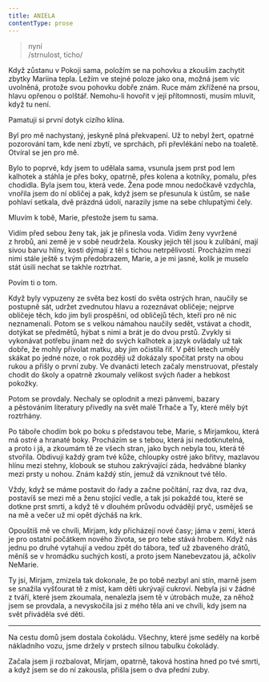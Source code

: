 ```yaml
---
title: ANIELA
contentType: prose
---
```


<section>

> nyní  
> /strnulost, ticho/

Když zůstanu v Pokoji sama, položím se na pohovku a zkouším zachytit zbytky Mariina tepla. Ležím ve stejné poloze jako ona, možná jsem víc uvolněná, protože svou pohovku dobře znám. Ruce mám zkřížené na prsou, hlavu opřenou o polštář. Nemohu-li hovořit v její přítomnosti, musím mluvit, když tu není.

</section>

<section>

Pamatuji si první dotyk cizího klína.

</section>

<section>

Byl pro mě nachystaný, jeskyně plná překvapení. Už to nebyl žert, opatrné pozorování tam, kde není zbytí, ve sprchách, při převlékání nebo na toaletě. Otvíral se jen pro mě.

Bylo to poprvé, kdy jsem to udělala sama, vsunula jsem prst pod lem kalhotek a stáhla je přes boky, opatrně, přes kolena a kotníky, pomalu, přes chodidla. Byla jsem tou, která vede. Žena pode mnou nedočkavě vzdychla, vnořila jsem do ní obličej a pak, když jsem se přesunula k ústům, se naše pohlaví setkala, dvě prázdná údolí, narazily jsme na sebe chlupatými čely.

</section>

<section>

Mluvím k tobě, Marie, přestože jsem tu sama.

Vidím před sebou ženy tak, jak je přinesla voda. Vidím ženy vyvržené z hrobů, ani země je v sobě neudržela. Kousky jejich těl jsou k zulíbání, mají sivou barvu hlíny, kosti dýmají z těl s tichou netrpělivostí. Procházím mezi nimi stále ještě s tvým předobrazem, Marie, a je mi jasné, kolik je muselo stát úsilí nechat se takhle roztrhat.

</section>

<section>

Povím ti o tom.

</section>

<section>

Když byly vypuzeny ze světa bez kostí do světa ostrých hran, naučily se postupně sát, udržet zvednutou hlavu a rozeznávat obličeje; nejprve obličeje těch, kdo jim byli prospěšní, od obličejů těch, kteří pro ně nic neznamenali. Potom se s velkou námahou naučily sedět, vstávat a chodit, dotýkat se předmětů, hýbat s nimi a brát je do dvou prstů. Zvykly si vykonávat potřebu jinam než do svých kalhotek a jazyk ovládaly už tak dobře, že mohly přivolat matku, aby jim očistila řiť. V pěti letech uměly skákat po jedné noze, o rok později už dokázaly spočítat prsty na obou rukou a přišly o první zuby. Ve dvanácti letech začaly menstruovat, přestaly chodit do školy a opatrně zkoumaly velikost svých ňader a hebkost pokožky.

</section>

<section>

Potom se provdaly. Nechaly se oplodnit a mezi pánvemi, bazary a pěstováním literatury přivedly na svět malé Trhače a Ty, které měly být roztrhány.

</section>

<section>

Po táboře chodím bok po boku s představou tebe, Marie, s Mir­jamkou, která má ostré a hranaté boky. Procházím se s tebou, která jsi nedotknutelná, a proto i já, a zkoumám tě ze všech stran, jako bych nebyla tou, která tě stvořila. Obdivuji každý gram tvé kůže, chloupky ostré jako břitvy, mazlavou hlínu mezi stehny, klobouk se stuhou zakrývající záda, hedvábné blanky mezi prsty u nohou. Znám každý stín, jemuž dá vzniknout tvé tělo.

Vždy, když se máme postavit do řady a začne počítání, raz dva, raz dva, postavíš se mezi mě a ženu stojící vedle, a tak jsi pokaždé tou, které se dotkne prst smrti, a když tě v dlouhém průvodu odvádějí pryč, usměješ se na mě a večer už mi opět dýcháš na krk.

</section>

<section>

Opouštíš mě ve chvíli, Mirjam, kdy přicházejí nové časy; jáma v zemi, která je pro ostatní počátkem nového života, se pro tebe stává hrobem. Když nás jednu po druhé vytahují a vedou zpět do tábora, teď už zbaveného drátů, měníš se v hromádku suchých kostí, a proto jsem Nanebevzatou já, ačkoliv NeMarie.

Ty jsi, Mirjam, zmizela tak dokonale, že po tobě nezbyl ani stín, marně jsem se snažila vyšťourat tě z míst, kam děti ukrývají cukroví. Nebyla jsi v žádné z tváří, které jsem zkoumala, nenalezla jsem tě v útrobách muže, za něhož jsem se provdala, a nevyskočila jsi z mého těla ani ve chvíli, kdy jsem na svět přiváděla své děti.

* * *

Na cestu domů jsem dostala čokoládu. Všechny, které jsme seděly na korbě nákladního vozu, jsme držely v prstech silnou tabulku čokolády.

Začala jsem ji rozbalovat, Mirjam, opatrně, taková hostina hned po tvé smrti, a když jsem se do ní zakousla, přišla jsem o dva přední zuby.

</section>
